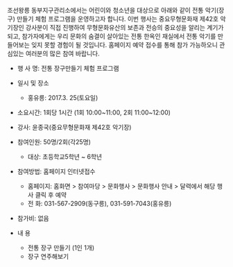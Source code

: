 조선왕릉 동부지구관리소에서는 어린이와 청소년을 대상으로 아래와 같이 전통 악기(장구) 만들기 체험 프로그램을 운영하고자 합니다. 이번 행사는 중요무형문화재 제42호 악기장인 강사분이 직접 진행하여 무형문화유산의 보존과 전승의 중요성을 알리는 계기가 되고, 참가자에게는 우리 문화의 숨결이 살아있는 전통 한옥인 재실에서 전통 악기를 만들어보는 잊지 못할 경험이 될 것입니다. 홈페이지 예약 접수를 통해 참가 가능하오니 관심있는 여러분의 많은 참여 바랍니다.

- 행 사 명: 전통 장구만들기 체험 프로그램
- 일시 및 장소
  - 홍유릉: 2017.3. 25(토요일)
- 소요시간: 1회당 1시간 (1회 10:00~11:00, 2회 11:00~12:00)
- 강사: 윤종국(중요무형문화재 제42호 악기장)
- 참여인원: 50명/2회(각25명)
  - 대상: 초등학교5학년 ~ 6학년

- 참여방법: 홈페이지 인터넷접수
  - 홈페이지: 홈화면 > 참여마당 > 문화행사 > 문화행사 안내 > 달력에서 해당 행사 클릭 후 예약
  - 전 화: 031-567-2909(동구릉), 031-591-7043(홍유릉)
- 참가비: 없음
- 내 용
  - 전통 장구 만들기 (1인 1개)
  - 장구 연주해보기